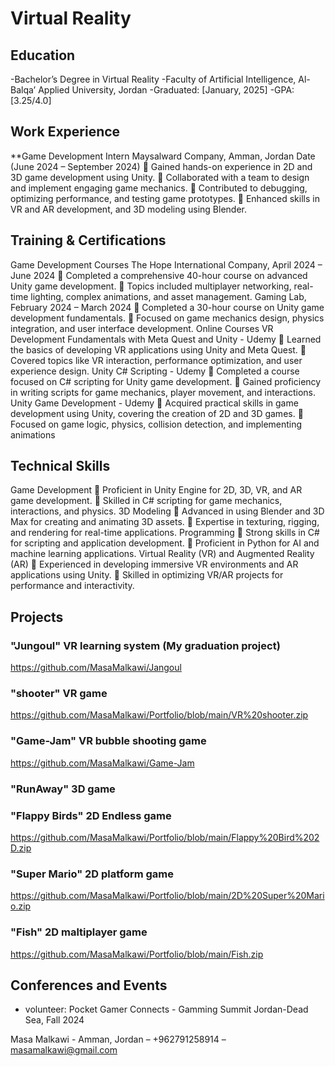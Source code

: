 # Virtual Reality

## Education
-Bachelor’s Degree in Virtual Reality 
-Faculty of Artificial Intelligence, Al-Balqa’ Applied University, Jordan 
-Graduated: [January, 2025] 
-GPA: [3.25/4.0] 	        		

## Work Experience
**Game Development Intern 
Maysalward Company, Amman, Jordan 
Date (June 2024 – September 2024) 
 Gained hands-on experience in 2D and 3D game development using Unity. 
 Collaborated with a team to design and implement engaging game mechanics. 
 Contributed to debugging, optimizing performance, and testing game prototypes. 
 Enhanced skills in VR and AR development, and 3D modeling using Blender. 

## Training & Certifications 
Game Development Courses 
The Hope International Company, April 2024 – June 2024 
 Completed a comprehensive 40-hour course on advanced Unity game development. 
 Topics included multiplayer networking, real-time lighting, complex animations, and asset 
management. 
Gaming Lab, February 2024 – March 2024 
 Completed a 30-hour course on Unity game development fundamentals. 
 Focused on game mechanics design, physics integration, and user interface development. 
Online Courses 
VR Development Fundamentals with Meta Quest and Unity - Udemy 
 Learned the basics of developing VR applications using Unity and Meta Quest. 
 Covered topics like VR interaction, performance optimization, and user experience design. 
Unity C# Scripting - Udemy 
 Completed a course focused on C# scripting for Unity game development. 
 Gained proficiency in writing scripts for game mechanics, player movement, and interactions. 
Unity Game Development - Udemy 
 Acquired practical skills in game development using Unity, covering the creation of 2D and 
3D games. 
 Focused on game logic, physics, collision detection, and implementing animations

## Technical Skills
Game Development 
 Proficient in Unity Engine for 2D, 3D, VR, and AR game development. 
 Skilled in C# scripting for game mechanics, interactions, and physics. 
3D Modeling 
 Advanced in using Blender and 3D Max for creating and animating 3D assets. 
 Expertise in texturing, rigging, and rendering for real-time applications. 
Programming 
 Strong skills in C# for scripting and application development. 
 Proficient in Python for AI and machine learning applications. 
Virtual Reality (VR) and Augmented Reality (AR) 
 Experienced in developing immersive VR environments and AR applications using Unity. 
 Skilled in optimizing VR/AR projects for performance and interactivity.
  
## Projects
### "Jungoul" VR learning system (My graduation project)
https://github.com/MasaMalkawi/Jangoul
### "shooter" VR game
https://github.com/MasaMalkawi/Portfolio/blob/main/VR%20shooter.zip
### "Game-Jam" VR bubble shooting game 
https://github.com/MasaMalkawi/Game-Jam
### "RunAway" 3D game
### "Flappy Birds" 2D Endless game
https://github.com/MasaMalkawi/Portfolio/blob/main/Flappy%20Bird%202D.zip
### "Super Mario" 2D platform game
https://github.com/MasaMalkawi/Portfolio/blob/main/2D%20Super%20Mario.zip
### "Fish" 2D maltiplayer game
https://github.com/MasaMalkawi/Portfolio/blob/main/Fish.zip


## Conferences and Events
- volunteer: Pocket Gamer Connects - Gamming Summit Jordan-Dead Sea, Fall 2024

Masa Malkawi - Amman, Jordan  –  +962791258914 –  masamalkawi@gmail.com 

